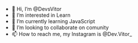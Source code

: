 - 👋 Hi, I’m @DevsVitor
- 👀 I’m interested in Learn
- 🌱 I’m currently learning JavaScript
- 💞️ I’m looking to collaborate on comunity
- 📫 How to reach me, my Instagram is @Dev.Vitor_

<!---
DevsVitor/DevsVitor is a ✨ special ✨ repository because its `README.md` (this file) appears on your GitHub profile.
You can click the Preview link to take a look at your changes.
--->
